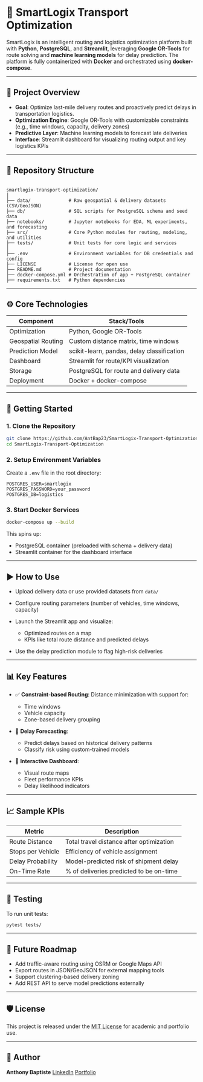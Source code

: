 
# 🚚 SmartLogix Transport Optimization

SmartLogix is an intelligent routing and logistics optimization platform built with **Python**, **PostgreSQL**, and **Streamlit**, leveraging **Google OR-Tools** for route solving and **machine learning models** for delay prediction. The platform is fully containerized with **Docker** and orchestrated using **docker-compose**.

---

## 🧠 Project Overview

- **Goal**: Optimize last-mile delivery routes and proactively predict delays in transportation logistics.
- **Optimization Engine**: Google OR-Tools with customizable constraints (e.g., time windows, capacity, delivery zones)
- **Predictive Layer**: Machine learning models to forecast late deliveries
- **Interface**: Streamlit dashboard for visualizing routing output and key logistics KPIs

---

## 📁 Repository Structure

```

smartlogix-transport-optimization/
│
├── data/              # Raw geospatial & delivery datasets (CSV/GeoJSON)
├── db/                # SQL scripts for PostgreSQL schema and seed data
├── notebooks/         # Jupyter notebooks for EDA, ML experiments, and forecasting
├── src/               # Core Python modules for routing, modeling, and utilities
├── tests/             # Unit tests for core logic and services
│
├── .env               # Environment variables for DB credentials and config
├── LICENSE            # License for open use
├── README.md          # Project documentation
├── docker-compose.yml # Orchestration of app + PostgreSQL container
├── requirements.txt   # Python dependencies

````

---

## ⚙️ Core Technologies

| Component          | Stack/Tools                                      |
|--------------------|--------------------------------------------------|
| Optimization       | Python, Google OR-Tools                          |
| Geospatial Routing | Custom distance matrix, time windows             |
| Prediction Model   | scikit-learn, pandas, delay classification       |
| Dashboard          | Streamlit for route/KPI visualization            |
| Storage            | PostgreSQL for route and delivery data           |
| Deployment         | Docker + docker-compose                          |

---

## 🚀 Getting Started

### 1. Clone the Repository

```bash
git clone https://github.com/AntBap23/SmartLogix-Transport-Optimization.git
cd SmartLogix-Transport-Optimization
````

### 2. Setup Environment Variables

Create a `.env` file in the root directory:

```env
POSTGRES_USER=smartlogix
POSTGRES_PASSWORD=your_password
POSTGRES_DB=logistics
```

### 3. Start Docker Services

```bash
docker-compose up --build
```

This spins up:

* PostgreSQL container (preloaded with schema + delivery data)
* Streamlit container for the dashboard interface

---

## ▶️ How to Use

* Upload delivery data or use provided datasets from `data/`
* Configure routing parameters (number of vehicles, time windows, capacity)
* Launch the Streamlit app and visualize:

  * Optimized routes on a map
  * KPIs like total route distance and predicted delays
* Use the delay prediction module to flag high-risk deliveries

---

## 📊 Key Features

* ✅ **Constraint-based Routing**: Distance minimization with support for:

  * Time windows
  * Vehicle capacity
  * Zone-based delivery grouping
* 🤖 **Delay Forecasting**:

  * Predict delays based on historical delivery patterns
  * Classify risk using custom-trained models
* 📍 **Interactive Dashboard**:

  * Visual route maps
  * Fleet performance KPIs
  * Delay likelihood indicators

---

## 📈 Sample KPIs

| Metric            | Description                              |
| ----------------- | ---------------------------------------- |
| Route Distance    | Total travel distance after optimization |
| Stops per Vehicle | Efficiency of vehicle assignment         |
| Delay Probability | Model-predicted risk of shipment delay   |
| On-Time Rate      | % of deliveries predicted to be on-time  |

---

## 🧪 Testing

To run unit tests:

```bash
pytest tests/
```

---

## 🔮 Future Roadmap

* Add traffic-aware routing using OSRM or Google Maps API
* Export routes in JSON/GeoJSON for external mapping tools
* Support clustering-based delivery zoning
* Add REST API to serve model predictions externally

---

## 🛡 License

This project is released under the [MIT License](./LICENSE) for academic and portfolio use.

---

## 👤 Author

**Anthony Baptiste**
[LinkedIn](https://www.linkedin.com/in/anthony-baptiste00)
[Portfolio](https://antbap23.github.io/portfolio)





